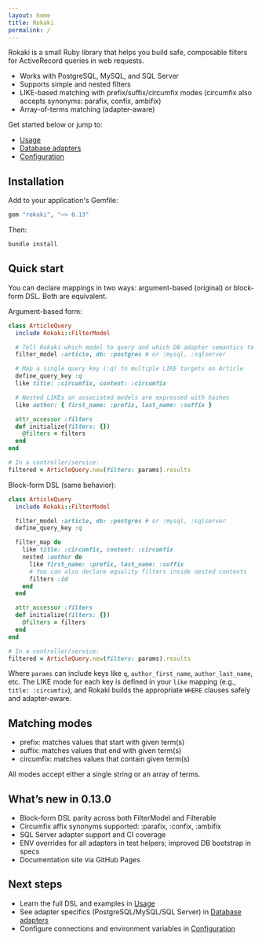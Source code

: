 ```yaml
---
layout: home
title: Rokaki
permalink: /
---
```


Rokaki is a small Ruby library that helps you build safe, composable filters for ActiveRecord queries in web requests.

- Works with PostgreSQL, MySQL, and SQL Server
- Supports simple and nested filters
- LIKE-based matching with prefix/suffix/circumfix modes (circumfix also accepts synonyms: parafix, confix, ambifix)
- Array-of-terms matching (adapter-aware)

Get started below or jump to:
- [Usage](./usage)
- [Database adapters](./adapters)
- [Configuration](./configuration)

## Installation

Add to your application's Gemfile:

```ruby
gem "rokaki", "~> 0.13"
```

Then:

```bash
bundle install
```

## Quick start

You can declare mappings in two ways: argument-based (original) or block-form DSL. Both are equivalent.

Argument-based form:

```ruby
class ArticleQuery
  include Rokaki::FilterModel

  # Tell Rokaki which model to query and which DB adapter semantics to use
  filter_model :article, db: :postgres # or :mysql, :sqlserver

  # Map a single query key (:q) to multiple LIKE targets on Article
  define_query_key :q
  like title: :circumfix, content: :circumfix

  # Nested LIKEs on associated models are expressed with hashes
  like author: { first_name: :prefix, last_name: :suffix }

  attr_accessor :filters
  def initialize(filters: {})
    @filters = filters
  end
end

# In a controller/service:
filtered = ArticleQuery.new(filters: params).results
```

Block-form DSL (same behavior):

```ruby
class ArticleQuery
  include Rokaki::FilterModel

  filter_model :article, db: :postgres # or :mysql, :sqlserver
  define_query_key :q

  filter_map do
    like title: :circumfix, content: :circumfix
    nested :author do
      like first_name: :prefix, last_name: :suffix
      # You can also declare equality filters inside nested contexts
      filters :id
    end
  end

  attr_accessor :filters
  def initialize(filters: {})
    @filters = filters
  end
end

# In a controller/service:
filtered = ArticleQuery.new(filters: params).results
```

Where `params` can include keys like `q`, `author_first_name`, `author_last_name`, etc. The LIKE mode for each key is defined in your `like` mapping (e.g., `title: :circumfix`), and Rokaki builds the appropriate `WHERE` clauses safely and adapter‑aware.

## Matching modes

- prefix: matches values that start with given term(s)
- suffix: matches values that end with given term(s)
- circumfix: matches values that contain given term(s)

All modes accept either a single string or an array of terms.

## What’s new in 0.13.0

- Block-form DSL parity across both FilterModel and Filterable
- Circumfix affix synonyms supported: :parafix, :confix, :ambifix
- SQL Server adapter support and CI coverage
- ENV overrides for all adapters in test helpers; improved DB bootstrap in specs
- Documentation site via GitHub Pages

## Next steps

- Learn the full DSL and examples in [Usage](./usage)
- See adapter specifics (PostgreSQL/MySQL/SQL Server) in [Database adapters](./adapters)
- Configure connections and environment variables in [Configuration](./configuration)
